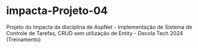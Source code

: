 # impacta-Projeto-04
Projeto do Impacta da disciplina de AspNet - Implementação de Sistema de Controle de Tarefas, CRUD sem utilização de Entity - Decola Tech 2024 (Treinamento)
